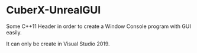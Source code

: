 # CuberX-UnrealGUI
Some C++11 Header in order to create a Window Console program with GUI easily.

It can only be create in Visual Studio 2019.
